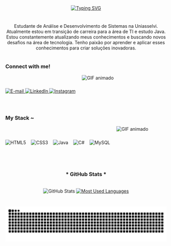 <div align="center">
  <a href="https://git.io/typing-svg">
    <img src="https://readme-typing-svg.demolab.com?font=Fira+Code&weight=600&size=22&pause=1000&color=B3D5E0&width=437&lines=Welcome+to+my+profile!" alt="Typing SVG">
  </a>
</div>

#

<p align="center">
  Estudante de Análise e Desenvolvimento de Sistemas na Uniasselvi. Atualmente estou em transição de carreira para a área de TI e estudo Java.
  Estou constantemente atualizando meus conhecimentos e buscando novos desafios na área de tecnologia. Tenho paixão por aprender e aplicar esses conhecimentos para criar soluções inovadoras.
</p>

#

<!-- GIF Estático à direita -->
<img align="right" alt="" height="190px" src="./src/study.gif">

<h3 align="left">Connect with me!</h3>
<div style="display: flex; align-items: center;">
  <div>
    <a href="mailto:emanuelcarlos030@gmail.com">
      <img src="https://img.shields.io/badge/-Email-000?style=for-the-badge&logo=microsoft-outlook&logoColor=B3D5E0&color=FFF" alt="E-mail">
    </a>
    <a href="https://www.linkedin.com/in/carlos-eman1/">
      <img src="https://img.shields.io/badge/-LinkedIn-000?style=for-the-badge&logo=linkedin&logoColor=B3D5E0&color=FFF" alt="LinkedIn">
    </a>
    <a href="https://www.instagram.com/carlos_eman1/">
      <img src="https://img.shields.io/badge/-Instagram-000?style=for-the-badge&logo=instagram&logoColor=B3D5E0&color=FFF" alt="Instagram">
    </a>
  </div>
  <img src="/mnt/data/18e55240-0aed-47b7-914f-69aa4f7855d2.gif" alt="GIF animado" height="100px" style="margin-left: 20px;">
</div>

<h3 align="left"> My Stack ~</h3>
<div style="display: flex; align-items: center;">
  <div>
    <img src="https://cdn.jsdelivr.net/gh/devicons/devicon/icons/html5/html5-original.svg" height="25" alt="HTML5">
    <img width="8">
    <img src="https://cdn.jsdelivr.net/gh/devicons/devicon/icons/css3/css3-original.svg" height="25" alt="CSS3">
    <img width="8">
    <img src="https://cdn.jsdelivr.net/gh/devicons/devicon/icons/java/java-original.svg" height="25" alt="Java">
    <img width="8">
    <img src="https://cdn.jsdelivr.net/gh/devicons/devicon/icons/csharp/csharp-original.svg" height="25" alt="C#">
    <img width="8">
    <img src="https://cdn.jsdelivr.net/gh/devicons/devicon/icons/mysql/mysql-original.svg" height="25" alt="MySQL">
  </div>
  <img src="/mnt/data/18e55240-0aed-47b7-914f-69aa4f7855d2.gif" alt="GIF animado" height="100px" style="margin-left: 20px;">
</div>

#

<div align="center">
  <h3>* GitHub Stats *</h3>
  <br>
  <img src="https://github-readme-stats-git-masterrstaa-rickstaa.vercel.app/api?username=Carloseman1&hide_title=true&show_icons=true&include_all_commits=false&count_private=true&line_height=25&hide=issues&bg_color=000&title_color=B3D5E0&text_color=FFF&border_radius=3&border_color=B3D5E0&icon_color=B3D5E0&theme=jolly" alt="GitHub Stats">

  <a href="https://github.com/Carloseman1/github-readme-stats">
    <img src="https://github-readme-stats-git-masterrstaa-rickstaa.vercel.app/api/top-langs/?username=Carloseman1&line_height=10&card_width=290&layout=compact&hide_title=false&count_private=true&langs_count=4&show_icons=true&title_color=B3D5E0&hide=html,scss,less&bg_color=000&text_color=8B8B8B&border_radius=3&border_color=B3D5E0&count_private=true" alt="Most Used Languages">
  </a>
</div>

#

<picture align="center">
  <source media="(prefers-color-scheme: dark)" srcset="https://raw.githubusercontent.com/Carloseman1/Carloseman1/output/github-contribution-grid-snake-dark.svg">
  <source media="(prefers-color-scheme: light)" srcset="https://raw.githubusercontent.com/Carloseman1/Carloseman1/output/github-contribution-grid-snake-dark.svg">
  <img align="center" alt="GitHub Contribution Snake Animation" src="https://raw.githubusercontent.com/Carloseman1/Carloseman1/output/github-contribution-grid-snake.svg">
</picture>
